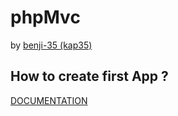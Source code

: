# phpMvc
by [benji-35 (kap35)](https://github.com/benji-35)

## How to create first App ?
[DOCUMENTATION](https://kap35.gitbook.io/php-mvc/)